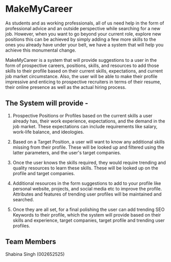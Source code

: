 # MakeMyCareer

As students and as working professionals, all of us need help in the form of professional advice and an outside perspective while searching for a new job. However, when you want to go beyond your current role, explore new positions this can be achieved by simply adding a few more skills to the ones you already have under your belt, we have a system that will help you achieve this monumental change. 

MakeMyCareer is a system that will provide suggestions to a user in the form of prospective careers, positions, skills, and resources to add those skills to their profile based on their current skills, expectations, and current job market circumstance. Also, the user will be able to make their profile impressive and enticing to prospective recruiters in terms of their resume, their online presence as well as the actual hiring process. 


<h2>The System will provide -</h2>

1. Prospective Positions or Profiles based on the current skills a user already has, their work experience, expectations, and the demand in the job market. These expectations can include requirements like salary, work-life balance, and ideologies.

2. Based on a Target Position, a user will want to know any additional skills missing from their profile. These will be looked up and filtered using the latter parameters, and the user's target companies.

3. Once the user knows the skills required, they would require trending and quality resources to learn these skills. These will be looked up on the profile and target companies.

4. Additional resources in the form suggestions to add to your profile like personal website, projects, and social media etc to improve the profile. Attributes and features of trending user profiles will be maintained and searched.

5. Once they are all set, for a final polishing the user can add trending SEO Keywords to their profile, which the system will provide based on their skills and experience, target companies, target profile and trending user profiles. 


<h2>Team Members</h2>

Shabina Singh (002652525) 
